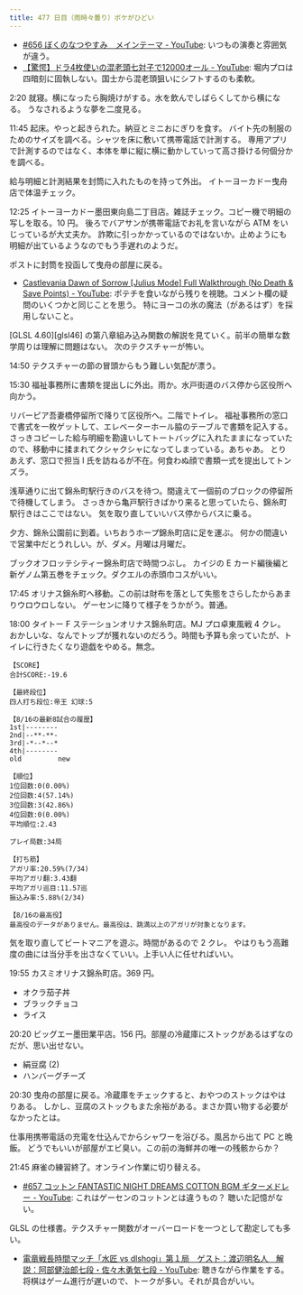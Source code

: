 ```yaml
---
title: 477 日目（雨時々曇り）ボケがひどい
---
```


* [&#x23;656 ぼくのなつやすみ　メインテーマ - YouTube](https://www.youtube.com/watch?v=fZuOLEduPVE):
  いつもの演奏と雰囲気が違う。
* [【驚愕】ドラ4枚使いの混老頭七対子で12000オール - YouTube](https://www.youtube.com/watch?v=HdhmFwAxe3U):
  堀内プロは四暗刻に固執しない。国士から混老頭狙いにシフトするのも柔軟。

2:20 就寝。横になったら胸焼けがする。水を飲んでしばらくしてから横になる。
うなされるような夢を二度見る。

11:45 起床。やっと起きられた。納豆とミニおにぎりを食す。
バイト先の制服のためのサイズを調べる。シャツを床に敷いて携帯電話で計測する。
専用アプリで計測するのではなく、本体を単に縦に横に動かしていって高さ掛ける何個分かを調べる。

給与明細と計測結果を封筒に入れたものを持って外出。
イトーヨーカドー曳舟店で体温チェック。

12:25 イトーヨーカドー墨田東向島二丁目店。雑誌チェック。コピー機で明細の写しを取る。10 円。
後ろでバアサンが携帯電話でお礼を言いながら ATM をいじっているが大丈夫か。
詐欺に引っかかっているのではないか。止めようにも明細が出ているようなのでもう手遅れのようだ。

ポストに封筒を投函して曳舟の部屋に戻る。

* [Castlevania Dawn of Sorrow [Julius Mode] Full Walkthrough (No Death &amp; Save Points) - YouTube](https://www.youtube.com/watch?v=uZGut2aYxOg):
  ポテチを食いながら残りを視聴。コメント欄の疑問のいくつかと同じことを思う。
  特にヨーコの氷の魔法（があるはず）を採用しないこと。

[GLSL 4.60][glsl46] の第八章組み込み関数の解説を見ていく。前半の簡単な数学周りは理解に問題はない。
次のテクスチャーが怖い。

14:50 テクスチャーの節の冒頭からもう難しい気配が漂う。

15:30 福祉事務所に書類を提出しに外出。雨か。水戸街道のバス停から区役所へ向かう。

リバーピア吾妻橋停留所で降りて区役所へ。二階でトイレ。
福祉事務所の窓口で書式を一枚ゲットして、エレベーターホール脇のテーブルで書類を記入する。
さっきコピーした給与明細を勘違いしてトートバッグに入れたままになっていたので、移動中に揉まれてクシャクシャになってしまっている。あちゃあ。
とりあえず、窓口で担当 I 氏を訪ねるが不在。何食わぬ顔で書類一式を提出してトンズラ。

浅草通りに出て錦糸町駅行きのバスを待つ。間違えて一個前のブロックの停留所で待機してしまう。
さっきから亀戸駅行きばかり来ると思っていたら、錦糸町駅行きはここではない。
気を取り直していいバス停からバスに乗る。

夕方、錦糸公園前に到着。いちおうホープ錦糸町店に足を運ぶ。
何かの間違いで営業中だとうれしい。が、ダメ。月曜は月曜だ。

ブックオフロッテシティー錦糸町店で時間つぶし。
カイジの E カード編後編と新ゲノム第五巻をチェック。ダクエルの赤頭巾コスがいい。

17:45 オリナス錦糸町へ移動。この前は財布を落として失態をさらしたからあまりウロウロしない。
ゲーセンに降りて様子をうかがう。普通。

18:00 タイトー F ステーションオリナス錦糸町店。MJ プロ卓東風戦 4 クレ。
おかしいな、なんでトップが獲れないのだろう。時間も予算も余っていたが、トイレに行きたくなり遊戯をやめる。無念。

```text
【SCORE】
合計SCORE:-19.6

【最終段位】
四人打ち段位:帝王 幻球:5

【8/16の最新8試合の履歴】
1st|--------
2nd|--**-**-
3rd|-*--*--*
4th|--------
old         new

【順位】
1位回数:0(0.00%)
2位回数:4(57.14%)
3位回数:3(42.86%)
4位回数:0(0.00%)
平均順位:2.43

プレイ局数:34局

【打ち筋】
アガリ率:20.59%(7/34)
平均アガリ翻:3.43翻
平均アガリ巡目:11.57巡
振込み率:5.88%(2/34)

【8/16の最高役】
最高役のデータがありません。最高役は、跳満以上のアガリが対象となります。
```

気を取り直してビートマニアを遊ぶ。時間があるので 2 クレ。
やはりもう高難度の曲には当分手を出さなくていい。上手い人に任せればいい。

19:55 カスミオリナス錦糸町店。369 円。

* オクラ茄子丼
* ブラックチョコ
* ライス

20:20 ビッグエー墨田業平店。156 円。部屋の冷蔵庫にストックがあるはずなのだが、思い出せない。

* 絹豆腐 (2)
* ハンバーグチーズ

20:30 曳舟の部屋に戻る。冷蔵庫をチェックすると、おやつのストックはやはりある。
しかし、豆腐のストックもまた余裕がある。まさか買い物する必要がなかったとは。

仕事用携帯電話の充電を仕込んでからシャワーを浴びる。風呂から出て PC と晩飯。
どうでもいいが部屋がエビ臭い。この前の海鮮丼の唯一の残骸からか？

21:45 麻雀の練習終了。オンライン作業に切り替える。

* [&#x23;657 コットン FANTASTIC NIGHT DREAMS COTTON BGM ギターメドレー - YouTube](https://www.youtube.com/watch?v=a5VTZ5-THdw):
  これはゲーセンのコットンとは違うもの？ 聴いた記憶がない。

GLSL の仕様書。テクスチャー関数がオーバーロードを一つとして勘定しても多い。

* [電竜戦長時間マッチ「水匠 vs dlshogi」第１局　ゲスト：渡辺明名人　解説：阿部健治郎七段・佐々木勇気七段 - YouTube](https://www.youtube.com/watch?v=GuDs2rTJ6Wo):
  聴きながら作業をする。将棋はゲーム進行が遅いので、トークが多い。それが具合がいい。

[glsl460]: https://www.khronos.org/registry/OpenGL/specs/gl/GLSLangSpec.4.60.html

